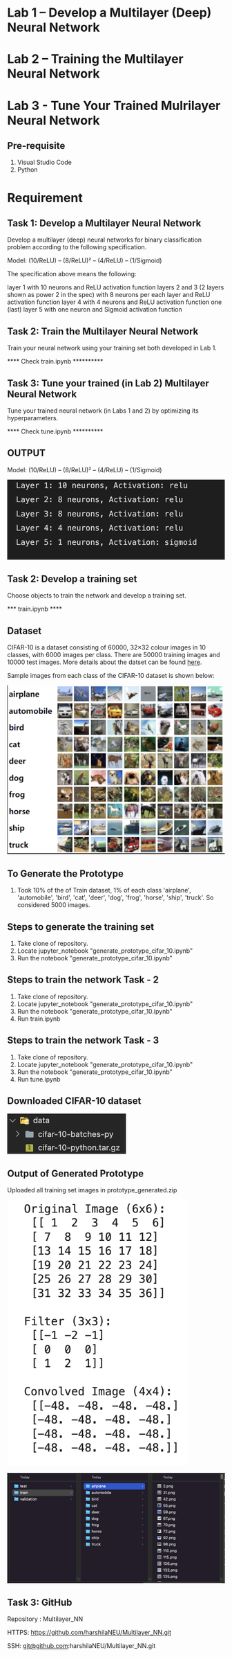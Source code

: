 # Lab 1 – Develop a Multilayer (Deep) Neural Network
# Lab 2 – Training the Multilayer Neural Network
# Lab 3 - Tune Your Trained Mulrilayer Neural Network

## Pre-requisite

1. Visual Studio Code
2. Python

# Requirement

## Task 1: Develop a Multilayer Neural Network

Develop a multilayer (deep) neural networks for binary classification problem according to the following specification.

Model: (10/ReLU) – (8/ReLU)² – (4/ReLU) – (1/Sigmoid)

The specification above means the following:

layer 1 with 10 neurons and ReLU activation function
layers 2 and 3 (2 layers shown as power 2 in the spec) with 8 neurons per each layer and ReLU activation function
layer 4 with 4 neurons and ReLU activation function
one (last) layer 5 with one neuron and Sigmoid activation function

## Task 2: Train the Multilayer Neural Network

Train your neural network using your training set both developed in Lab 1.

**** Check train.ipynb **********

## Task 3: Tune your trained (in Lab 2) Multilayer Neural Network

Tune your trained neural network (in Labs 1 and 2) by optimizing its hyperparameters.

**** Check tune.ipynb **********

## OUTPUT

Model: (10/ReLU) – (8/ReLU)² – (4/ReLU) – (1/Sigmoid)

![Model Deep Neural network](https://github.com/harshilaNEU/Multilayer_NN/blob/main/Output/output.png)

## Task 2: Develop a training set

Choose objects to train the network and develop a training set.

*** train.ipynb ****

## Dataset
CIFAR-10 is a dataset consisting of 60000, 32×32 colour images in 10 classes, with 6000 images per class. There are 50000 training images and 10000 test images. More details about the datset can be found [here](https://www.cs.toronto.edu/~kriz/cifar.html).

Sample images from each class of the CIFAR-10 dataset is shown below:


![Dataset](https://github.com/harshilaNEU/Neural_Networks/blob/Training_Sets/Reference_Images/CIFAR-10_dataset.png)

## To Generate the Prototype

1. Took 10% of the of Train dataset, 1% of each class 'airplane', 'automobile', 'bird', 'cat', 'deer', 'dog', 'frog', 'horse', 'ship', 'truck'. So considered 5000 images.

## Steps to generate the training set

1. Take clone of repository.
2. Locate jupyter_notebook "generate_prototype_cifar_10.ipynb"
3. Run the notebook "generate_prototype_cifar_10.ipynb"

## Steps to train the network Task - 2
1. Take clone of repository.
2. Locate jupyter_notebook "generate_prototype_cifar_10.ipynb"
3. Run the notebook "generate_prototype_cifar_10.ipynb"
4. Run train.ipynb

## Steps to train the network Task - 3
1. Take clone of repository.
2. Locate jupyter_notebook "generate_prototype_cifar_10.ipynb"
3. Run the notebook "generate_prototype_cifar_10.ipynb"
4. Run tune.ipynb

## Downloaded CIFAR-10 dataset

![Original CIFAR-10 dataset](https://github.com/harshilaNEU/Neural_Networks/blob/Training_Sets/Reference_Images/Downloaded_CIFAR-10_data.png)

## Output of Generated Prototype 

Uploaded all training set images in prototype_generated.zip

![Generated_Prototype](https://github.com/harshilaNEU/Neural_Networks/blob/Training_Sets/Reference_Images/output.png)


![Classwise_prototype_generation](https://github.com/harshilaNEU/Neural_Networks/blob/Training_Sets/Reference_Images/internal_folder_structure.png)



## Task 3: GitHub

Repository : Multilayer_NN

HTTPS: https://github.com/harshilaNEU/Multilayer_NN.git

SSH: git@github.com:harshilaNEU/Multilayer_NN.git

